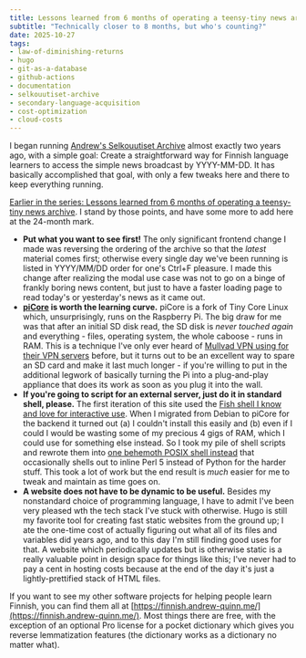 ```yaml
---
title: Lessons learned from 6 months of operating a teensy-tiny news archive
subtitle: "Technically closer to 8 months, but who's counting?"
date: 2025-10-27
tags: 
- law-of-diminishing-returns
- hugo
- git-as-a-database
- github-actions
- documentation
- selkouutiset-archive
- secondary-language-acquisition
- cost-optimization
- cloud-costs
---
```


I began running
[Andrew's Selkouutiset Archive](https://hiandrewquinn.github.io/selkouutiset-archive/)
almost exactly two years ago, with a simple goal:
Create a straightforward way for Finnish language learners
to access the simple news broadcast by YYYY-MM-DD.
It has basically accomplished that goal, with only a few tweaks here
and there to keep everything running.

[Earlier in the series: Lessons learned from 6 months of operating a teensy-tiny news archive](https://til.andrew-quinn.me/posts/lessons-learned-from-6-months-of-operating-a-teensy-tiny-news-archive/).
I stand by those points, and have some more to add here at the 24-month
mark.

- **Put what you want to see first!** The only significant frontend
  change I made was reversing the ordering of the archive so that the
  *latest* material comes first; otherwise every single day we've been
  running is listed in YYYY/MM/DD order for one's Ctrl+F pleasure. I
  made this change after realizing the modal use case was not to go on
  a binge of frankly boring news content, but just to have a faster
  loading page to read today's or yesterday's news as it came out.
- **[piCore](http://tinycorelinux.net/) is worth the learning curve.** 
  piCore is a fork of Tiny Core Linux which, unsurprisingly, runs on 
  the Raspberry Pi. The big draw for me was that after an initial SD
  disk read, the SD disk is *never touched again* and everything - 
  files, operating system, the whole caboose - runs in RAM. This is a
  technique I've only ever heard of
  [Mullvad VPN using for their VPN servers](https://mullvad.net/en/blog/we-have-successfully-completed-our-migration-to-ram-only-vpn-infrastructure)
  before, but it turns out to be an excellent way to spare an SD card
  and make it last much longer - if you're willing to put in the
  additional legwork of basically turning the Pi into a plug-and-play 
  appliance that does its work as soon as you plug it into the wall.
- **If you're going to script for an external server, just do it in
  standard shell, please.** The first iteration of this site used the
  [Fish shell I know and love for interactive use](https://fishshell.com/).
  When I migrated from Debian to piCore for the backend it turned out
  (a) I couldn't install this easily and (b) even if I could I would
  be wasting some of my precious 4 gigs of RAM, which I could use for
  something else instead. So I took my pile of shell scripts and
  rewrote them into [one behemoth POSIX shell instead](https://github.com/hiAndrewQuinn/selkouutiset-scrape-cleaned/blob/master/process.sh)
  that occasionally shells out to inline Perl 5 instead of Python for 
  the harder stuff. This took a lot of work but the end result is
  *much* easier for me to tweak and maintain as time goes on.
- **A website does not have to be dynamic to be useful.** Besides my
  nonstandard choice of programming language, I have to admit I've been
  very pleased wth the tech stack I've stuck with otherwise. Hugo is
  still my favorite tool for creating fast static websites from the
  ground up; I ate the one-time cost of actually
  figuring out what all of its files and variables did years ago, and
  to this day I'm still finding good uses for that. A website which
  periodically updates but is otherwise static is a really valuable
  point in design space for things like this; I've never had to pay a
  cent in hosting costs because at the end of the day it's just a 
  lightly-prettified stack of HTML files.

If you want to see my other
software projects for helping people learn Finnish,
you can find them all at [https://finnish.andrew-quinn.me/](https://finnish.andrew-quinn.me/).
Most things there are free, with the exception of an optional Pro
license for a pocket dictionary which gives you reverse lemmatization
features (the dictionary works as a dictionary no matter what).
